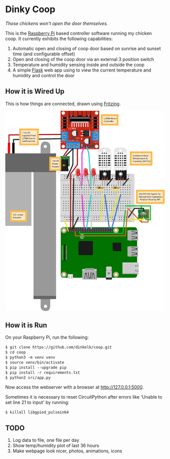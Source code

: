 # Dinky Coop
*Those chickens won't open the door themselves.*

This is the [Raspberry Pi](https://www.raspberrypi.com) based controller software running my chicken coop. It currently exhibits the following capabilities:

  1. Automatic open and closing of coop door based on sunrise and sunset time (and configurable offset)
  2. Open and closing of the coop door via an external 3 position switch
  3. Temperature and humidity sensing inside and outside the coop
  4. A simple [Flask](https://flask.palletsprojects.com/en) web app using to view the current temperature and humidity and control the door

## How it is Wired Up

This is how things are connected, drawn using [Fritzing](https://fritzing.org/).

 ![`Coop Wiring Diagram`](img/coop_bb.svg "coop_bb.svg")

## How it is Run

On your Raspberry Pi, run the following:

```
$ git clone https://github.com/dinkelk/coop.git
$ cd coop
$ python3 -m venv venv
$ source venv/bin/activate
$ pip install --upgrade pip
$ pip install -r requirements.txt
$ python3 src/app.py
```

Now access the webserver with a browser at http://127.0.0.1:5000.

Sometimes it is necessary to reset CircuitPython after errors like 'Unable to set line 21 to input' by running:

```
$ killall libgpiod_pulsein64
```

## TODO

  1. Log data to file, one file per day
  2. Show temp/humidity plot of last 36 hours
  3. Make webpage look nicer, photos, animations, icons
